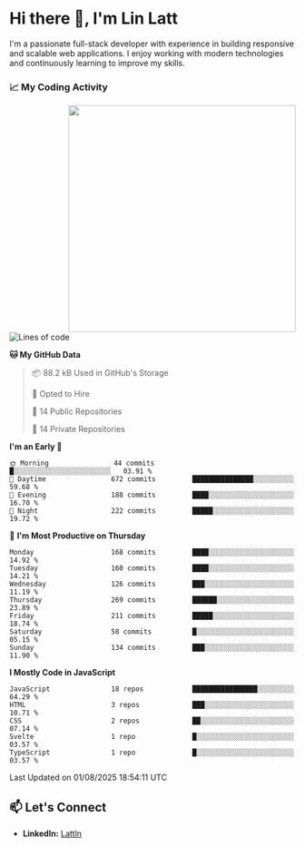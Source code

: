 # Hi there 👋, I'm Lin Latt

I'm a passionate full-stack developer with experience in building responsive and scalable web applications. I enjoy working with modern technologies and continuously learning to improve my skills.

### 📈 My Coding Activity 
<img src="https://github.com/user-attachments/assets/6cec4854-3eec-4600-9120-9be1d3cb2bfe"  width="400px" align="right">

<!--START_SECTION:waka-->
![Lines of code](https://img.shields.io/badge/From%20Hello%20World%20I%27ve%20Written-490.9%20thousand%20lines%20of%20code-blue)

**🐱 My GitHub Data** 

> 📦 88.2 kB Used in GitHub's Storage 
 > 
> 💼 Opted to Hire
 > 
> 📜 14 Public Repositories 
 > 
> 🔑 14 Private Repositories 
 > 
**I'm an Early 🐤** 

```text
🌞 Morning                44 commits          █░░░░░░░░░░░░░░░░░░░░░░░░   03.91 % 
🌆 Daytime                672 commits         ███████████████░░░░░░░░░░   59.68 % 
🌃 Evening                188 commits         ████░░░░░░░░░░░░░░░░░░░░░   16.70 % 
🌙 Night                  222 commits         █████░░░░░░░░░░░░░░░░░░░░   19.72 % 
```
📅 **I'm Most Productive on Thursday** 

```text
Monday                   168 commits         ████░░░░░░░░░░░░░░░░░░░░░   14.92 % 
Tuesday                  160 commits         ████░░░░░░░░░░░░░░░░░░░░░   14.21 % 
Wednesday                126 commits         ███░░░░░░░░░░░░░░░░░░░░░░   11.19 % 
Thursday                 269 commits         ██████░░░░░░░░░░░░░░░░░░░   23.89 % 
Friday                   211 commits         █████░░░░░░░░░░░░░░░░░░░░   18.74 % 
Saturday                 58 commits          █░░░░░░░░░░░░░░░░░░░░░░░░   05.15 % 
Sunday                   134 commits         ███░░░░░░░░░░░░░░░░░░░░░░   11.90 % 
```


**I Mostly Code in JavaScript** 

```text
JavaScript               18 repos            ████████████████░░░░░░░░░   64.29 % 
HTML                     3 repos             ███░░░░░░░░░░░░░░░░░░░░░░   10.71 % 
CSS                      2 repos             ██░░░░░░░░░░░░░░░░░░░░░░░   07.14 % 
Svelte                   1 repo              █░░░░░░░░░░░░░░░░░░░░░░░░   03.57 % 
TypeScript               1 repo              █░░░░░░░░░░░░░░░░░░░░░░░░   03.57 % 
```




 Last Updated on 01/08/2025 18:54:11 UTC
<!--END_SECTION:waka-->

## 📫 Let's Connect

- **LinkedIn:** [Lattln](https://linkedin.com/in/lin-latt)
<!-- - **Portfolio:** [Your Portfolio](https://yourportfolio.com) -->
